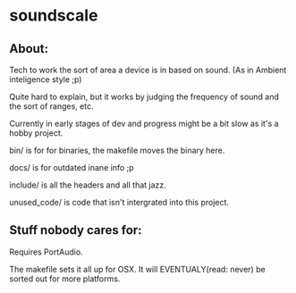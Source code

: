 soundscale
==========

About:
------

Tech to work the sort of area a device is in based on sound. (As in Ambient inteligence style ;p)

Quite hard to explain, but it works by judging the frequency of sound and the sort of ranges, etc.

Currently in early stages of dev and progress might be a bit slow as it's a hobby project.

bin/ is for for binaries, the makefile moves the binary here.

docs/ is for outdated inane info ;p

include/ is all the headers and all that jazz.

unused_code/ is code that isn't intergrated into this project.

Stuff nobody cares for:
-----------------------

Requires PortAudio.

The makefile sets it all up for OSX. It will EVENTUALY(read: never) be sorted out for more platforms.

